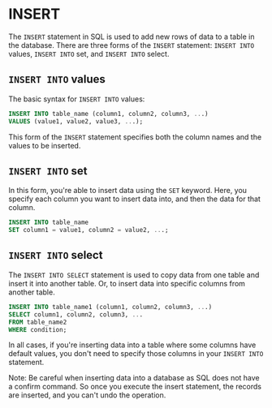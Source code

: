 # INSERT

The `INSERT` statement in SQL is used to add new rows of data to a table in the database. There are three forms of the `INSERT` statement: `INSERT INTO` values, `INSERT INTO` set, and `INSERT INTO` select.

## `INSERT INTO` values

The basic syntax for `INSERT INTO` values: 

```sql
INSERT INTO table_name (column1, column2, column3, ...)
VALUES (value1, value2, value3, ...);
```
This form of the `INSERT` statement specifies both the column names and the values to be inserted. 

## `INSERT INTO` set

In this form, you're able to insert data using the `SET` keyword. Here, you specify each column you want to insert data into, and then the data for that column.

```sql
INSERT INTO table_name 
SET column1 = value1, column2 = value2, ...;
```

## `INSERT INTO` select

The `INSERT INTO SELECT` statement is used to copy data from one table and insert it into another table. Or, to insert data into specific columns from another table.

```sql
INSERT INTO table_name1 (column1, column2, column3, ...)
SELECT column1, column2, column3, ...
FROM table_name2
WHERE condition;
```

In all cases, if you're inserting data into a table where some columns have default values, you don't need to specify those columns in your `INSERT INTO` statement.

Note: Be careful when inserting data into a database as SQL does not have a confirm command. So once you execute the insert statement, the records are inserted, and you can't undo the operation.